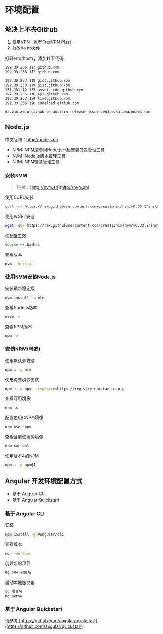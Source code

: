 # 环境配置

## 解决上不去Github
1. 使用VPN（推荐FreeVPN Plus）
2. 修改hosts文件

打开/etc/hosts，添加以下代码
```bash
192.30.255.113 github.com
192.30.255.112 github.com

192.30.253.118 gist.github.com
192.30.253.119 gist.github.com
151.101.72.133 assets-cdn.github.com
192.30.255.116 api.github.com
192.30.253.124 live.github.com
192.30.255.120 codeload.github.com

52.216.80.8 github-production-release-asset-2e65be.s3.amazonaws.com
```


## Node.js
中文官网：http://nodejs.cn

- NPM: NPM是随同Node.js一起安装的包管理工具
- NVM: Node.js版本管理工具
- NRM: NPM镜像管理工具

### 安装NVM
> 链接：[http://nvm.sh](http://nvm.sh)

使用CURL安装
```bash
curl -o- https://raw.githubusercontent.com/creationix/nvm/v0.33.5/install.sh | bash
```
使用WGET安装
```bash
wget -qO- https://raw.githubusercontent.com/creationix/nvm/v0.33.5/install.sh | bash
```
使配置生效
```bash
source ~/.bashrc
```
查看版本
```bash
nvm --version
```

### 使用NVM安装Node.js
安装最新稳定版
```bash
nvm install stable
```
查看Node.js版本
```bash
node -v
```
查看NPM版本
```bash
npm -v
```

### 安装NRM(可选)
使用默认源安装
```bash
npm i -g nrm
```
使用淘宝境像安装
```bash
npm i -g npm --registry=https://registry.npm.taobao.org
```
查看可用境像
```bash
nrm ls
```
配置使用CNPM境像
```bash
nrm use cnpm
```
查看当前使用的境像
```bash
nrm current
```
使用版本4的NPM
```bash
npm i -g npm@4
```

## Angular 开发环境配置方式

- 基于 Angular CLI
- 基于 Angular Quickstart

### 基于 Angular CLI
安装
```bash
npm install -g @angular/cli
```
查看版本
```bash
ng --version
```
创建新的项目
```bash
ng new 项目名
```
启动本地服务器
```bash
cd 项目名
ng serve
```

### 基于 Angular Quickstart
请参考 [https://github.com/angular/quickstart](https://github.com/angular/quickstart)

